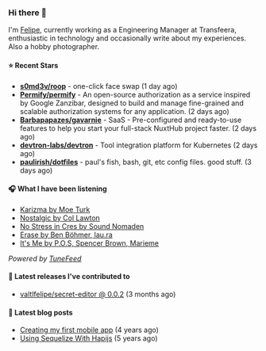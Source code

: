 ### Hi there 👋

I'm [Felipe](https://felipevm.com), currently working as a Engineering Manager at Transfeera, enthusiastic in technology and occasionally write about my experiences. Also a hobby photographer.

#### ⭐ Recent Stars
- **[s0md3v/roop](https://github.com/s0md3v/roop)** - one-click face swap (1 day ago)
- **[Permify/permify](https://github.com/Permify/permify)** - An open-source authorization as a service inspired by Google Zanzibar, designed to build and manage fine-grained and scalable authorization systems for any application. (2 days ago)
- **[Barbapapazes/gavarnie](https://github.com/Barbapapazes/gavarnie)** - SaaS - Pre-configured and ready-to-use features to help you start your full-stack NuxtHub project faster. (2 days ago)
- **[devtron-labs/devtron](https://github.com/devtron-labs/devtron)** - Tool integration platform for Kubernetes (2 days ago)
- **[paulirish/dotfiles](https://github.com/paulirish/dotfiles)** - paul&#39;s fish, bash, git, etc config files. good stuff.  (3 days ago)

#### 🎧 What I have been listening
- [Karizma by Moe Turk](https://open.spotify.com/track/6oTrSmQUsvndDDQSMjqcyM)
- [Nostalgic by Col Lawton](https://open.spotify.com/track/10LSigkAHxT3yBe1rQJpBv)
- [No Stress in Cres by Sound Nomaden](https://open.spotify.com/track/0gRVYjk3IFVQBUtfdoLc5W)
- [Erase by Ben Böhmer, lau.ra](https://open.spotify.com/track/1BbXlbs8pWeYI2yGpGhuzA)
- [It&#39;s Me by P.O.S, Spencer Brown, Marieme](https://open.spotify.com/track/7ruGyAPvRrNFqT2XroqzjP)

_Powered by [TuneFeed](https://tunefeed.app?ref=valtlfelipe-gh-profile)_ 

#### 🚀 Latest releases I've contributed to


- [valtlfelipe/secret-editor @ 0.0.2](https://github.com/valtlfelipe/secret-editor/releases/tag/0.0.2) (3 months ago)

#### 📄 Latest blog posts
- [Creating my first mobile app](https://felipevm.com/posts/creating-my-first-mobile-app/) (4 years ago)
- [Using Sequelize With Hapijs](https://felipevm.com/posts/using-sequelize-with-hapijs/) (5 years ago)
